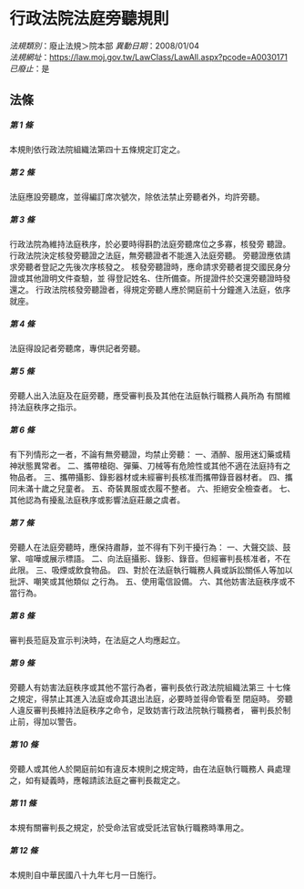 # 行政法院法庭旁聽規則

*法規類別*：廢止法規＞院本部
*異動日期*：2008/01/04  
*法規網址*：https://law.moj.gov.tw/LawClass/LawAll.aspx?pcode=A0030171
*已廢止*：是


## 法條
##### 第 1 條
本規則依行政法院組織法第四十五條規定訂定之。

##### 第 2 條
法庭應設旁聽席，並得編訂席次號次，除依法禁止旁聽者外，均許旁聽。

##### 第 3 條
行政法院為維持法庭秩序，於必要時得斟酌法庭旁聽席位之多寡，核發旁
聽證。
行政法院決定核發旁聽證之法庭，無旁聽證者不能進入法庭旁聽。
旁聽證應依請求旁聽者登記之先後次序核發之。
核發旁聽證時，應命請求旁聽者提交國民身分證或其他證明文件查驗，並
得登記姓名、住所備查。所提證件於交還旁聽證時發還之。
行政法院核發旁聽證者，得規定旁聽人應於開庭前十分鐘進入法庭，依序
就座。

##### 第 4 條
法庭得設記者旁聽席，專供記者旁聽。

##### 第 5 條
旁聽人出入法庭及在庭旁聽，應受審判長及其他在法庭執行職務人員所為
有關維持法庭秩序之指示。

##### 第 6 條
有下列情形之一者，不論有無旁聽證，均禁止旁聽：
一、酒醉、服用迷幻藥或精神狀態異常者。
二、攜帶槍砲、彈藥、刀械等有危險性或其他不適在法庭持有之物品者。
三、攜帶攝影、錄影器材或未經審判長核准而攜帶錄音器材者。
四、攜同未滿十歲之兒童者。
五、奇裝異服或衣履不整者。
六、拒絕安全檢查者。
七、其他認為有擾亂法庭秩序或影響法庭莊嚴之虞者。


##### 第 7 條
旁聽人在法庭旁聽時，應保持肅靜，並不得有下列干擾行為：
一、大聲交談、鼓掌、喧嘩或展示標語。
二、向法庭攝影、錄影、錄音。但經審判長核准者，不在此限。
三、吸煙或飲食物品。
四、對於在法庭執行職務人員或訴訟關係人等加以批評、嘲笑或其他類似
    之行為。
五、使用電信設備。
六、其他妨害法庭秩序或不當行為。


##### 第 8 條
審判長蒞庭及宣示判決時，在法庭之人均應起立。

##### 第 9 條
旁聽人有妨害法庭秩序或其他不當行為者，審判長依行政法院組織法第三
十七條之規定，得禁止其進入法庭或命其退出法庭，必要時並得命管看至
閉庭時。
旁聽人違反審判長維持法庭秩序之命令，足致妨害行政法院執行職務者，
審判長於制止前，得加以警告。

##### 第 10 條
旁聽人或其他人於開庭前如有違反本規則之規定時，由在法庭執行職務人
員處理之，如有疑義時，應報請該法庭之審判長裁定之。

##### 第 11 條
本規有關審判長之規定，於受命法官或受託法官執行職務時準用之。

##### 第 12 條
本規則自中華民國八十九年七月一日施行。



